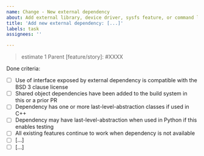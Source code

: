 ```yaml
---
name: Change - New external dependency
about: Add external library, device driver, sysfs feature, or command line tool
title: 'Add new external dependency: [...]'
labels: task
assignees: ''

---
```

> estimate 1
Parent [feature/story]: #XXXX

Done criteria:

- [ ] Use of interface exposed by external dependency is compatible
      with the BSD 3 clause license
- [ ] Shared object dependencies have been added to the build system
      in this or a prior PR
- [ ] Dependency has one or more last-level-abstraction classes if
      used in C++
- [ ] Dependency may have last-level-abstraction when used in Python
      if this enables testing
- [ ] All existing features continue to work when dependency is not
      available
- [ ] [...]
- [ ] [...]
